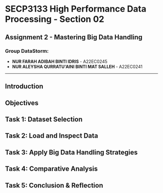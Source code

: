 <h1>SECP3133 High Performance Data Processing - Section 02</h1>

<h2>Assignment 2 - Mastering Big Data Handling</h2>

<h3>Group DataStorm:</h3>
<ul>
<li><strong>NUR FARAH ADIBAH BINTI IDRIS</strong> - A22EC0245</li>
<li><strong>NUR ALEYSHA QURRATU'AINI BINTI MAT SALLEH</strong> - A22EC0241</li>
</ul>

<hr>

<h2>Introduction</h2>

<h2>Objectives</h2>

<h2>Task 1: Dataset Selection</h2>


<h2>Task 2: Load and Inspect Data</h2>


<h2>Task 3: Apply Big Data Handling Strategies</h2>

<h2>Task 4: Comparative Analysis</h2>

<h2>Task 5: Conclusion & Reflection</h2>

